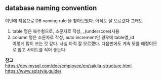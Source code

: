 ## database naming convention  
이번에 처음으로 DB naming rule 을 찾아보았다. 아직도 잘 모르겠다 그래도  
1. table 명은 복수형으로, 소문자로 작성, _(underscore)사용  
2. column 명은 소문자로 작성, auto increment인 경우에 table명_id  
이렇게 많이 쓰는 것 같다. 사실 아직 잘 모르겠다. 다음번에도 계속 모를 예정이므로 참고 사이트를 적어 놓는다.  

**참고**  
https://dev.mysql.com/doc/employee/en/sakila-structure.html  
https://www.sqlstyle.guide/  
